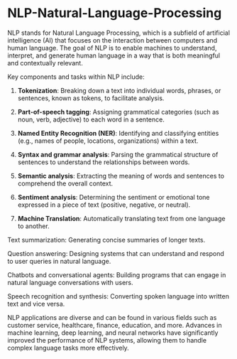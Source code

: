# NLP-Natural-Language-Processing
NLP stands for Natural Language Processing, which is a subfield of artificial intelligence (AI) that focuses on the interaction between computers and human language. The goal of NLP is to enable machines to understand, interpret, and generate human language in a way that is both meaningful and contextually relevant.

Key components and tasks within NLP include:

1. **Tokenization**: Breaking down a text into individual words, phrases, or sentences, known as tokens, to facilitate analysis.

2. **Part-of-speech tagging**: Assigning grammatical categories (such as noun, verb, adjective) to each word in a sentence.

3. **Named Entity Recognition (NER)**: Identifying and classifying entities (e.g., names of people, locations, organizations) within a text.

4. **Syntax and grammar analysis**: Parsing the grammatical structure of sentences to understand the relationships between words.

5. **Semantic analysis**: Extracting the meaning of words and sentences to comprehend the overall context.

6. **Sentiment analysis**: Determining the sentiment or emotional tone expressed in a piece of text (positive, negative, or neutral).

7. **Machine Translation**: Automatically translating text from one language to another.

Text summarization: Generating concise summaries of longer texts.

Question answering: Designing systems that can understand and respond to user queries in natural language.

Chatbots and conversational agents: Building programs that can engage in natural language conversations with users.

Speech recognition and synthesis: Converting spoken language into written text and vice versa.

NLP applications are diverse and can be found in various fields such as customer service, healthcare, finance, education, and more. Advances in machine learning, deep learning, and neural networks have significantly improved the performance of NLP systems, allowing them to handle complex language tasks more effectively.
